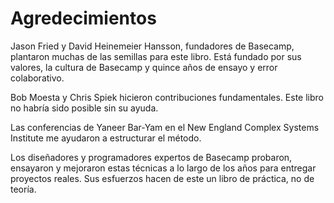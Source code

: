 # Agredecimientos

Jason Fried y David Heinemeier Hansson, fundadores de Basecamp, plantaron muchas de las semillas para este libro. Está fundado por sus valores, la cultura de Basecamp y quince años de ensayo y error colaborativo.

Bob Moesta y Chris Spiek hicieron contribuciones fundamentales. Este libro no habría sido posible sin su ayuda.

Las conferencias de Yaneer Bar-Yam en el New England Complex Systems Institute me ayudaron a estructurar el método.

Los diseñadores y programadores expertos de Basecamp probaron, ensayaron y mejoraron estas técnicas a lo largo de los años para entregar proyectos reales. Sus esfuerzos hacen de este un libro de práctica, no de teoría.

